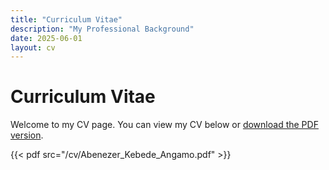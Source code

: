 ```yaml
---
title: "Curriculum Vitae"
description: "My Professional Background"
date: 2025-06-01
layout: cv
---
```


# Curriculum Vitae

Welcome to my CV page. You can view my CV below or [download the PDF version](/cv/Abenezer_Kebede_Angamo.pdf).

{{< pdf src="/cv/Abenezer_Kebede_Angamo.pdf" >}}
